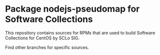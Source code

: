# Package nodejs-pseudomap for Software Collections

This repository contains sources for RPMs that are used
to build Software Collections for CentOS by SCLo SIG.

Find other branches for specific sources.
